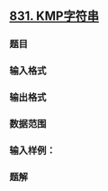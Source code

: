 ## [831. KMP字符串](https://www.acwing.com/problem/content/833/)

### 题目

### 输入格式

### 输出格式

### 数据范围

### 输入样例：



### 题解
